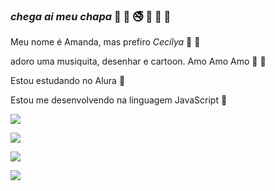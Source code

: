 ### _chega ai meu chapa_ 📿 🦊 🚭  🍏 🥝 🍌

 Meu nome é Amanda, mas prefiro *Cecílya* 🦩 🦩

adoro uma musiquita, desenhar e cartoon. Amo Amo Amo 🧤 💌

Estou estudando no Alura  🦡

Estou me desenvolvendo na linguagem JavaScript 🦗

![](https://media.tenor.com/vI9UFap5T_gAAAAC/the-amazing-world-of-gumball-tawog.gif)

![](https://media.tenor.com/f3hK__wSZSsAAAAM/midnight-gospel-chill.gif)

![](https://media.tenor.com/IhqFGG0J0wMAAAAM/woah-wow.gif)

![](https://media.tenor.com/OTZUAJV7-SYAAAAC/adventure-time-jack.gif)
